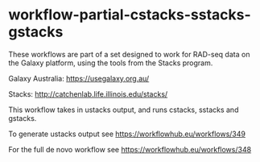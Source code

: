 # workflow-partial-cstacks-sstacks-gstacks

These workflows are part of a set designed to work for RAD-seq data on the Galaxy platform, using the tools from the Stacks program. 

Galaxy Australia: https://usegalaxy.org.au/

Stacks: http://catchenlab.life.illinois.edu/stacks/

This workflow takes in ustacks output, and runs cstacks, sstacks and gstacks. 

To generate ustacks output see https://workflowhub.eu/workflows/349

For the full de novo workflow see https://workflowhub.eu/workflows/348
